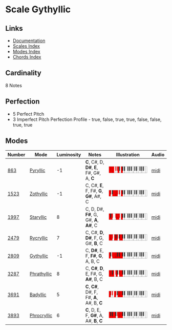 # Scale Gythyllic

## Links

- [Documentation](README.md)
- [Scales Index](Scales.md)
- [Modes Index](Modes.md)
- [Chords Index](Chords.md)

## Cardinality

8 Notes

## Perfection

- 5 Perfect Pitch
- 3 Imperfect Pitch
Perfection Profile - true, false, true, true, false, false, true, true

## Modes

| Number | Mode | Luminosity | Notes | Illustration | Audio |
|--------|------|------------|-------|--------------|-------|
| [863](https://ianring.com/musictheory/scales/863) | [Pyryllic](ModePyryllic.md) | -1 | **C**, C#, D, **D#**, **E**, F#, G#, A, **C** | ![CNaturalPyryllic](ModeCNaturalPyryllic.png) | [midi](https://github.com/edipermadi/music/blob/main/docs/ModeCNaturalPyryllic.mid?raw=true) | 
| [1523](https://ianring.com/musictheory/scales/1523) | [Zothyllic](ModeZothyllic.md) | -1 | C, C#, **E**, F, F#, **G**, **G#**, A#, C | ![CNaturalZothyllic](ModeCNaturalZothyllic.png) | [midi](https://github.com/edipermadi/music/blob/main/docs/ModeCNaturalZothyllic.mid?raw=true) | 
| [1997](https://ianring.com/musictheory/scales/1997) | [Staryllic](ModeStaryllic.md) | 8 | C, D, D#, **F#**, G, G#, **A**, **A#**, C | ![CNaturalStaryllic](ModeCNaturalStaryllic.png) | [midi](https://github.com/edipermadi/music/blob/main/docs/ModeCNaturalStaryllic.mid?raw=true) | 
| [2479](https://ianring.com/musictheory/scales/2479) | [Rycryllic](ModeRycryllic.md) | 7 | C, C#, **D**, **D#**, F, G, G#, **B**, C | ![CNaturalRycryllic](ModeCNaturalRycryllic.png) | [midi](https://github.com/edipermadi/music/blob/main/docs/ModeCNaturalRycryllic.mid?raw=true) | 
| [2809](https://ianring.com/musictheory/scales/2809) | [Gythyllic](ModeGythyllic.md) | -1 | C, **D#**, E, F, **F#**, **G**, A, B, C | ![CNaturalGythyllic](ModeCNaturalGythyllic.png) | [midi](https://github.com/edipermadi/music/blob/main/docs/ModeCNaturalGythyllic.mid?raw=true) | 
| [3287](https://ianring.com/musictheory/scales/3287) | [Phrathyllic](ModePhrathyllic.md) | 8 | C, **C#**, **D**, E, F#, G, **A#**, B, C | ![CNaturalPhrathyllic](ModeCNaturalPhrathyllic.png) | [midi](https://github.com/edipermadi/music/blob/main/docs/ModeCNaturalPhrathyllic.mid?raw=true) | 
| [3691](https://ianring.com/musictheory/scales/3691) | [Badyllic](ModeBadyllic.md) | 5 | **C**, **C#**, D#, F, F#, **A**, A#, B, **C** | ![CNaturalBadyllic](ModeCNaturalBadyllic.png) | [midi](https://github.com/edipermadi/music/blob/main/docs/ModeCNaturalBadyllic.mid?raw=true) | 
| [3893](https://ianring.com/musictheory/scales/3893) | [Phrocryllic](ModePhrocryllic.md) | 6 | **C**, D, E, F, **G#**, A, A#, **B**, **C** | ![CNaturalPhrocryllic](ModeCNaturalPhrocryllic.png) | [midi](https://github.com/edipermadi/music/blob/main/docs/ModeCNaturalPhrocryllic.mid?raw=true) | 
